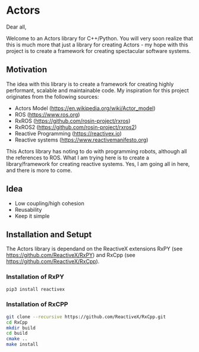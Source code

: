 # Actors
Dear all,

Welcome to an Actors library for C++/Python. You will very soon realize that this is much more that just a library for creating Actors - my hope with this project is to create a framework for creating spectacular software systems.

## Motivation
The idea with this library is to create a framework for creating highly performant, scalable and maintainable code. My inspiration for this project originates from the following sources:

* Actors Model (https://en.wikipedia.org/wiki/Actor_model)
* ROS (https://www.ros.org)
* RxROS (https://github.com/rosin-project/rxros)
* RxROS2 (https://github.com/rosin-project/rxros2)
* Reactive Programming (https://reactivex.io)
* Reactive systems (https://www.reactivemanifesto.org)

This Actors library has noting to do with programming robots, although all the references to ROS. What I am trying here is to create a library/framework for creating reactive systems. Yes, I am going all in here, and there is more to come.

## Idea

* Low coupling/high cohesion
* Reusability
* Keep it simple

## Installation and Setupt 
The Actors library is dependand on the ReactiveX extensions RxPY (see https://github.com/ReactiveX/RxPY) and RxCpp (see https://github.com/ReactiveX/RxCpp). 

### Installation of RxPY

```bash
pip3 install reactivex
```

### Installation of RxCPP

```bash
git clone --recursive https://github.com/ReactiveX/RxCpp.git
cd RxCpp
mkdir build
cd build
cmake ..
make install 
```
